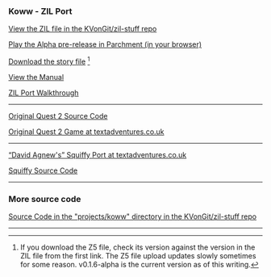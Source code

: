 ### Koww - ZIL Port

[View the ZIL file in the KVonGit/zil-stuff repo](https://github.com/KVonGit/zil-stuff/blob/main/projects/koww/koww.zil)

[Play the Alpha pre-release in Parchment (in your browser)](KOWW.z5.html)

[Download the story file](KOWW.z5) [^1]

[View the Manual](KOWW%20Manual.html)

[ZIL Port Walkthrough](https://github.com/KVonGit/zil-stuff/blob/main/projects/koww/koww-z-walkthrough.txt)

[^1]: If you download the Z5 file, check its version against the version in the ZIL file from the first link. The Z5 file upload updates slowly sometimes for some reason. v0.1.6-alpha is the current version as of this writing.

---
[Original Quest 2 Source Code](https://github.com/KVonGit/zil-stuff/blob/main/projects/koww/quest_v2/KOWW1.ASL)

[Original Quest 2 Game at textadventures.co.uk](https://textadventures.co.uk/games/view/nalydifu9eqbcgy0pcyceq/the-adventures-of-koww-the-magician)

---
[“David Agnew's” Squiffy Port at textadventures.co.uk](https://textadventures.co.uk/games/view/r8vdjymvf06yfhqlq3zwfa/the-adventures-of-koww-the-magician-squiffy-port)

[Squiffy Source Code](https://github.com/KVonGit/zil-stuff/blob/main/projects/koww/sq/KOWW.squiffy)

---
### More source code
[Source Code in the "projects/koww" directory in the KVonGit/zil-stuff repo](https://github.com/KVonGit/zil-stuff/tree/main/projects/koww)

---